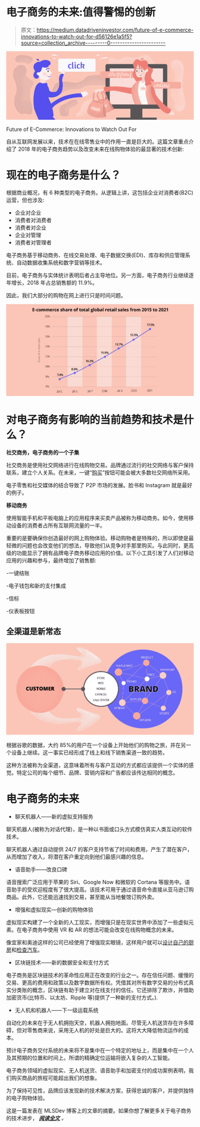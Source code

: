 # 电子商务的未来:值得警惕的创新

> 原文：<https://medium.datadriveninvestor.com/future-of-e-commerce-innovations-to-watch-out-for-d56126e1a5f5?source=collection_archive---------0----------------------->

![](img/c172970c1f00f19460d582ef7ae49f06.png)

Future of E-Commerce: Innovations to Watch Out For

自从互联网发展以来，技术在在线零售业中的作用一直是巨大的。这篇文章重点介绍了 2018 年的电子商务趋势以及改变未来在线购物体验的最显著的技术创新:

# 现在的电子商务是什么？

根据商业概况，有 6 种类型的电子商务。从逻辑上讲，这包括企业对消费者(B2C)运营，但也涉及:

*   企业对企业
*   消费者对消费者
*   消费者对企业
*   企业对管理
*   消费者对管理者

电子商务基于移动商务、在线交易处理、电子数据交换(EDI)、库存和供应管理系统、自动数据收集系统和数字营销等技术。

目前，电子商务与实体统计表明后者占主导地位。另一方面，电子商务行业继续逐年增长，2018 年占总销售额的 11.9%。

因此，我们大部分的购物在网上进行只是时间问题。

![](img/b708fa69c549792cc1eb1fa0ccb56489.png)

# 对电子商务有影响的当前趋势和技术是什么？

**社交商务，电子商务的一个子集**

社交商务是使用社交网络进行在线购物交易。品牌通过流行的社交网络与客户保持联系，建立个人关系。在未来，一键“[购买](https://www.facebook.com/business/news/Discover-and-Buy-Products-on-Facebook-Test)”按钮可能会被大多数社交网络所采用。

电子零售和社交媒体的结合导致了 P2P 市场的发展。脸书和 Instagram 就是最好的例子。

**移动商务**

使用智能手机和平板电脑上的应用程序来买卖产品被称为移动商务。如今，使用移动设备的消费者占所有互联网流量的一半。

重要的是要确保你创造最好的网上购物体验。移动购物者是特殊的，所以即使是最轻微的问题也会改变他们的想法，导致他们从竞争对手那里购买。与此同时，更高级的功能显示了拥有品牌电子商务移动应用的价值。以下小工具引发了人们对移动应用的兴趣和参与，最终增加了销售额:

-一键结账

-电子钱包和新的支付集成

-信标

-仪表板按钮

## 全渠道是新常态

![](img/82742f77bc0ebddecd8e5af2c30f83a2.png)

根据谷歌的数据，大约 85%的用户在一个设备上开始他们的购物之旅，并在另一个设备上继续。这一事实已经形成了线上和线下销售渠道一致的趋势。

这种方法被称为全渠道，这意味着所有与客户互动的方式都应该提供一个实体的感觉。特定公司的每个细节、品牌、营销内容和广告都应该传达相同的概念。

# 电子商务的未来

*   聊天机器人——新的虚拟支持服务

聊天机器人(被称为对话代理)，是一种以书面或口头方式模仿真实人类互动的软件技术。

聊天机器人通过自动提供 24/7 的客户支持节省了时间和费用，产生了潜在客户，从而增加了收入，将潜在客户重定向到他们最感兴趣的信息。

*   语音助手——改良口碑

语音搜索广泛应用于苹果的 Siri、Google Now 和微软的 Cortana 等服务中。语音助手的受欢迎程度有了很大提高。该技术可用于通过语音命令直接从亚马逊订购商品。此外，它还能迅速找到交易，甚至能从当地餐馆订购外卖。

*   增强和虚拟现实—创新的购物体验

虚拟现实构建了一个全新的人工现实，而增强只是在现实世界中添加了一些虚拟元素。在电子商务中使用 VR 和 AR 的想法可能会改变在线购物概念的未来。

像宜家和奥迪这样的公司已经使用了增强现实眼镜，这样用户就可以[设计自己的厨房](https://bgr.com/2016/04/05/htc-vive-ikea-vr-kitchen-app)和[检查汽车](http://fortune.com/2016/01/08/audi-showroom-uses-vr)。

*   区块链技术——新的数据安全和支付方式

电子商务是区块链技术的革命性应用正在改变的行业之一。存在信任问题、缓慢的交易、更高的费用和政策以及数字数据所有权。凭借其对所有数字交易的分布式真实分类账的概念，区块链有助于建立对在线支付的信任。它还排除了欺诈，并借助加密货币(比特币、以太坊、Ripple 等)提供了一种新的支付方式。).

*   无人机和机器人——下一级运载系统

自动化的未来在于无人机拥抱天空，机器人拥抱地面。尽管无人机送货存在许多障碍，但对零售商来说，采用无人机的好处是巨大的。这将大大降低物流运作的成本。

预计电子商务交付系统的未来将不是集中在一个特定的地址上，而是集中在一个人及其预期的位置和时间上。所谓的精确定位运输将嵌入复杂的人工智能。

电子商务领域的虚拟现实、无人机送货、语音助手和加密支付的成功案例表明，我们购买商品的旅程可能超出我们的想象。

为了保持可见性，品牌应该发现新的技术解决方案，获得忠诚的客户，并提供独特的电子购物体验。

这是一篇发表在 MLSDev 博客上的文章的摘要。如果你想了解更多关于电子商务的技术进步， [***阅读全文***](https://mlsdev.com/blog/future-of-e-commerce-innovations-to-watch-out-for-new) *。*